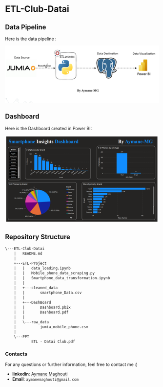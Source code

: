 # ETL-Club-Datai


## Data Pipeline
Here is the data pipeline :

![mobile_Data_pipeline](images/data_pipeline.png)

## Dashboard

Here is the  Dashboard created in Power BI:

![mobile Dashboard](images/dashboard_mobile.png)


## Repository Structure

```batch
\---ETL-Club-Datai
    |   README.md
    |
    +---ETL-Project
    |   |   data_loading.ipynb
    |   |   Mobile_phone_data_scraping.py
    |   |   Smartphone_data_transformation.ipynb
    |   |
    |   +---cleaned_data
    |   |       smartphone_Data.csv
    |   |
    |   +---DashBoard
    |   |       Dashboard.pbix
    |   |       Dashboard.pdf
    |   |
    |   \---raw_data
    |           jumia_mobile_phone.csv
    |
    \---PPT
            ETL - Datai Club.pdf
```


### Contacts
For any questions or further information, feel free to contact me :)

- **linkedin**: <a href="https://www.linkedin.com/in/aymane-maghouti/" target="_blank">Aymane Maghouti</a><br>
- **Email**: `aymanemaghouti@gmail.com`
